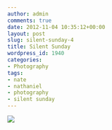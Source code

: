 ```yaml
---
author: admin
comments: true
date: 2012-11-04 10:35:12+00:00
layout: post
slug: silent-sunday-4
title: Silent Sunday
wordpress_id: 1940
categories:
- Photography
tags:
- nate
- nathaniel
- photography
- silent sunday
---
```


[![](http://www.outmumbered.com/wp-content/uploads/2012/11/DSC_9198-copy-682x1024.jpg)](http://www.outmumbered.com/wp-content/uploads/2012/11/DSC_9198-copy.jpg)




